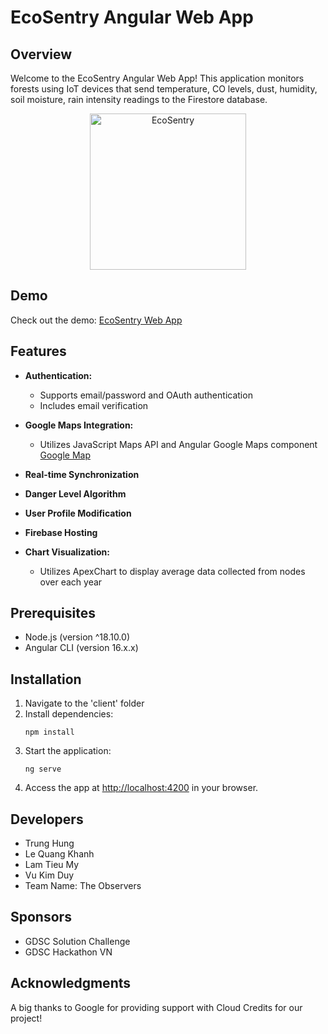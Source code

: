 # EcoSentry Angular Web App

## Overview
Welcome to the EcoSentry Angular Web App! This application monitors forests using IoT devices that send temperature, CO levels, dust, humidity, soil moisture, rain intensity readings to the Firestore database.

<p align="center">
    <img alt="EcoSentry" title="GitPoint" src="https://imgur.com/7Cvhjlx.png" width="250">
</p>

## Demo
Check out the demo: [EcoSentry Web App](https://gdsc-ecosentry.web.app)

## Features
- **Authentication:**
  - Supports email/password and OAuth authentication
  - Includes email verification

- **Google Maps Integration:**
  - Utilizes JavaScript Maps API and Angular Google Maps component
  [Google Map](https://i.imgur.com/tar2Vns.png)

- **Real-time Synchronization**

- **Danger Level Algorithm**

- **User Profile Modification**

- **Firebase Hosting**

- **Chart Visualization:**
  - Utilizes ApexChart to display average data collected from nodes over each year

## Prerequisites
- Node.js (version ^18.10.0)
- Angular CLI (version 16.x.x)

## Installation
1. Navigate to the 'client' folder
2. Install dependencies:
   ```
   npm install
   ```
3. Start the application:
   ```
   ng serve
   ```
4. Access the app at [http://localhost:4200](http://localhost:4200) in your browser.

## Developers
- Trung Hung
- Le Quang Khanh
- Lam Tieu My
- Vu Kim Duy
- Team Name: The Observers

## Sponsors
- GDSC Solution Challenge
- GDSC Hackathon VN

## Acknowledgments
A big thanks to Google for providing support with Cloud Credits for our project!
